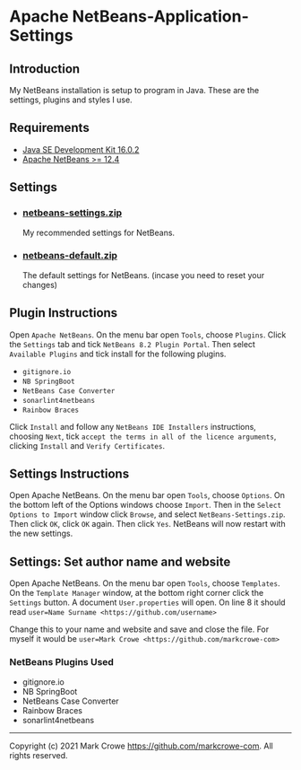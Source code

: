 # Apache NetBeans-Application-Settings

## Introduction

My NetBeans installation is setup to program in Java.  These are the settings, plugins and styles I use.

## Requirements
- [Java SE Development Kit 16.0.2](https://www.oracle.com/java/technologies/javase-jdk16-downloads.html)
- [Apache NetBeans >= 12.4](https://netbeans.apache.org/)

## Settings
- ### [netbeans-settings.zip](./releases/netbeans-settings.zip?raw=true)
  My recommended settings for NetBeans.

- ### [netbeans-default.zip](./releases/netbeans-default.zip?raw=true)
  The default settings for NetBeans.  (incase you need to reset your changes)

## Plugin Instructions

Open `Apache NetBeans`.  On the menu bar open `Tools`, choose `Plugins`.  Click the `Settings` tab and tick `NetBeans 8.2 Plugin Portal`.  Then select `Available Plugins` and tick install for the following plugins.
- `gitignore.io`
- `NB SpringBoot`
- `NetBeans Case Converter`
- `sonarlint4netbeans`
- `Rainbow Braces`

Click `Install` and follow any `NetBeans IDE Installers` instructions, choosing `Next`, tick `accept the terms in all of the licence arguments`, clicking `Install` and `Verify Certificates`.

## Settings Instructions

Open Apache NetBeans.  On the menu bar open `Tools`, choose `Options`.  On the bottom left of the Options windows choose `Import`.  Then in the `Select Options to Import` window click `Browse`, and select `NetBeans-Settings.zip`.  Then click `OK`, click `OK` again.  Then click `Yes`.  NetBeans will now restart with the new settings.

## Settings: Set author name and website
Open Apache NetBeans.  On the menu bar open `Tools`, choose `Templates`.  On the `Template Manager` window, at the bottom right corner click the `Settings` button.  A document `User.properties` will open.  On line 8 it should read
`user=Name Surname <https://github.com/username>`

Change this to your name and website and save and close the file.  For myself it would be
`user=Mark Crowe <https://github.com/markcrowe-com>`

### NetBeans Plugins Used
* gitignore.&#8203;io
* NB SpringBoot
* NetBeans Case Converter
* Rainbow Braces
* sonarlint4netbeans

---
Copyright (c) 2021 Mark Crowe <https://github.com/markcrowe-com>. All rights reserved.